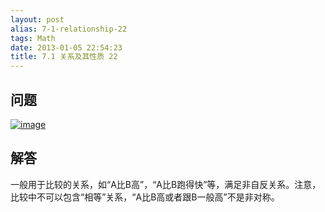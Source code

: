 ```yaml
---
layout: post
alias: 7-1-relationship-22
tags: Math
date: 2013-01-05 22:54:23
title: 7.1 关系及其性质 22
---
```


## 问题

[![image](http://freewind.me/wp-content/uploads/2013/01/image_thumb94.png "image")](http://freewind.me/wp-content/uploads/2013/01/image94.png)

## 解答

一般用于比较的关系，如“A比B高”，“A比B跑得快”等，满足非自反关系。注意，比较中不可以包含“相等”关系，“A比B高或者跟B一般高”不是非对称。
